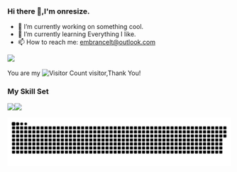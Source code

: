### Hi there 👋,I'm onresize.

- 🔭 I’m currently working on something cool.
- 🌱 I’m currently learning Everything I like.
- 📫 How to reach me: embrancelt@outlook.com

![](https://github-readme-stats.vercel.app/api?username=onresize&show_icons=true&theme=transparent)

You are my ![Visitor Count](https://profile-counter.glitch.me/onresize/count.svg) visitor,Thank You!

### My Skill Set

![](https://img.shields.io/badge/React-3776AB?style=for-the-badge&logo=react&logoColor=white)![](https://img.shields.io/badge/Vue-41b883?style=for-the-badge&logo=vue.js&logoColor=white)

<picture>
  <source 
    media="(prefers-color-scheme: dark)" 
    srcset="https://raw.githubusercontent.com/onresize/onresize/output/github-contribution-grid-snake-dark.svg"
  />
  <source 
    media="(prefers-color-scheme: light)" 
    srcset="https://raw.githubusercontent.com/onresize/onresize/output/github-contribution-grid-snake.svg"
  />
  <img 
    alt="github contribution grid snake animation" 
    src="https://raw.githubusercontent.com/onresize/onresize/output/github-contribution-grid-snake.svg"
  />
</picture>
